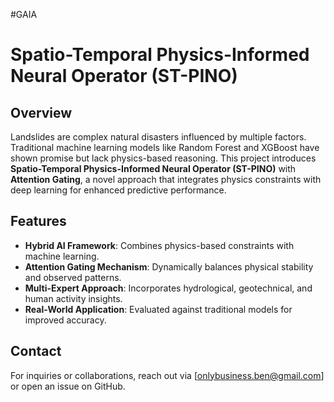 #GAIA
# Spatio-Temporal Physics-Informed Neural Operator (ST-PINO)

## Overview
Landslides are complex natural disasters influenced by multiple factors. Traditional machine learning models like Random Forest and XGBoost have shown promise but lack physics-based reasoning. This project introduces **Spatio-Temporal Physics-Informed Neural Operator (ST-PINO)** with **Attention Gating**, a novel approach that integrates physics constraints with deep learning for enhanced predictive performance.

## Features
- **Hybrid AI Framework**: Combines physics-based constraints with machine learning.
- **Attention Gating Mechanism**: Dynamically balances physical stability and observed patterns.
- **Multi-Expert Approach**: Incorporates hydrological, geotechnical, and human activity insights.
- **Real-World Application**: Evaluated against traditional models for improved accuracy.


## Contact
For inquiries or collaborations, reach out via [onlybusiness.ben@gmail.com] or open an issue on GitHub.

